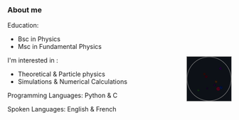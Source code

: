 ### About me
Education:

- Bsc in Physics
- Msc in Fundamental Physics

<img align="right" src="https://github.com/3thanRam/3thanRam/blob/main/animationfull.gif" width="20%" height="20%"/>

I'm interested in :

- Theoretical & Particle physics
- Simulations & Numerical Calculations

Programming Languages: Python & C

Spoken Languages: English & French

